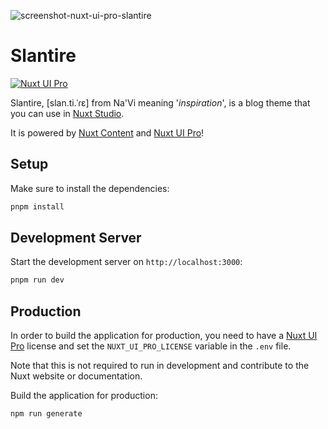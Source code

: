 ![screenshot-nuxt-ui-pro-slantire](https://github.com/Barbapapazes/slantire/assets/904724/01d27c6b-cf85-412e-b0bc-a718ad9990c1)

# Slantire

[![Nuxt UI Pro](https://img.shields.io/badge/Made%20with-Nuxt%20UI%20Pro-00DC82?logo=nuxt.js&labelColor=020420)](https://ui.nuxt.com/pro)

Slantire, [slan.ti.ˈɾɛ] from Na'Vi meaning '_inspiration_',  is a blog theme that you can use in [Nuxt Studio](https://nuxt.studio).

It is powered by [Nuxt Content](https://content.nuxt.com) and [Nuxt UI Pro](https://ui.nuxt.com/pro)!

## Setup

Make sure to install the dependencies:

```bash
pnpm install
```

## Development Server

Start the development server on `http://localhost:3000`:

```bash
pnpm run dev
```

## Production

In order to build the application for production, you need to have a [Nuxt UI Pro](https://ui.nuxt.com/pro) license and set the `NUXT_UI_PRO_LICENSE` variable in the `.env` file.

Note that this is not required to run in development and contribute to the Nuxt website or documentation.

Build the application for production:

```bash
npm run generate
```
